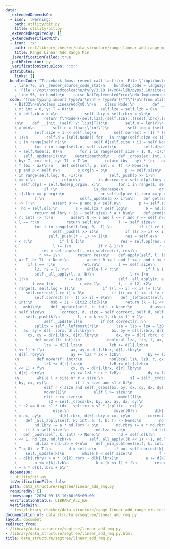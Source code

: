 ```yaml
---
data:
  _extendedDependsOn:
  - icon: ':warning:'
    path: utility/bit.py
    title: utility/bit.py
  _extendedRequiredBy: []
  _extendedVerifiedWith:
  - icon: ':x:'
    path: test/library_checker/data_structure/range_linear_add_range_min.test.py
    title: Range Linear Add Range Min
  _isVerificationFailed: true
  _pathExtension: py
  _verificationStatusIcon: ':x:'
  attributes:
    links: []
  bundledCode: "Traceback (most recent call last):\n  File \"/opt/hostedtoolcache/PyPy/3.10.14/x64/lib/pypy3.10/site-packages/onlinejudge_verify/documentation/build.py\"\
    , line 76, in _render_source_code_stat\n    bundled_code = language.bundle(\n\
    \  File \"/opt/hostedtoolcache/PyPy/3.10.14/x64/lib/pypy3.10/site-packages/onlinejudge_verify/languages/python.py\"\
    , line 96, in bundle\n    raise NotImplementedError\nNotImplementedError\n"
  code: "from typing import TypeVar\n\nT = TypeVar(\"T\")\n\nfrom utility.bit import\
    \ Bit32\n\n\nclass LinearAddRmQ:\n\n    class Node:\n        def __init__(self,\
    \ x: int = 0, y: T = 0):\n            self.lza = self.lzb = 0\n            self.lbrx\
    \ = self.rbrx = x\n            self.lbry = self.rbry = y\n\n        def __repr__(self):\n\
    \            return f\"Node<({self.lza},{self.lzb}),({self.lbrx},{self.lbry}),({self.rbrx},{self.rbry})>\"\
    \n\n    def __init__(self, V: list[T]):\n        self.n = len(V)\n        self.op\
    \ = min\n        self.e = float(\"inf\")\n        self.log = (self.n - 1).bit_length()\n\
    \        self.size = 1 << self.log\n        self.correct = [1] * (self.size <<\
    \ 1)\n        self.d = [self.Node() for _ in range(self.size << 1)]\n        for\
    \ i in range(self.n):\n            self.d[self.size + i] = self.Node(i, V[i])\n\
    \        for i in range(self.n, self.size):\n            self.d[self.size + i]\
    \ = self.Node(i, 0)\n        for i in range(self.size - 1, 0, -1):\n         \
    \   self._update(i)\n\n    @staticmethod\n    def _cross(ax: int, ay: T, bx: int,\
    \ by: T, cx: int, cy: T) -> T:\n        return (by - ay) * (cx - ax) - (cy - ay)\
    \ * (bx - ax)\n\n    def set(self, p: int, x: T) -> None:\n        assert 0 <=\
    \ p and p < self.n\n        p_orgin = p\n        p += self.size\n        for i\
    \ in range(self.log, 0, -1):\n            self._push(p >> i)\n        if self.d[p].lbry\
    \ == x:\n            return\n        is_decrease = self.d[p].lbry > x\n      \
    \  self.d[p] = self.Node(p_orgin, x)\n        for i in range(1, self.log + 1):\n\
    \            if (\n                is_decrease\n                or self.d[p >>\
    \ i].lbrx == p_orgin\n                or self.d[p >> i].rbrx == p_orgin\n    \
    \        ):\n                self._update(p >> i)\n\n    def get(self, p: int)\
    \ -> T:\n        assert 0 <= p and p < self.n\n        p += self.size\n      \
    \  nd = self.d[p]\n        a = nd.lza * self.log\n        b = nd.lzb * self.log\n\
    \        return nd.lbry + (p - self.size) * a + b\n\n    def prod(self, l: int,\
    \ r: int) -> T:\n        assert 0 <= l and l <= r and r <= self.n\n        if\
    \ l == r:\n            return self.e\n        l += self.size\n        r += self.size\n\
    \        for i in range(self.log, 0, -1):\n            if ((l >> i) << i) != l:\n\
    \                self._push(l >> i)\n            if ((r >> i) << i) != r:\n  \
    \              self._push((r - 1) >> i)\n        res = self.e\n        while l\
    \ < r:\n            if l & 1:\n                res = self.op(res, self._min_subtree(l))\n\
    \                l += 1\n            if r & 1:\n                r -= 1\n     \
    \           res = self.op(self._min_subtree(r), res)\n            l >>= 1\n  \
    \          r >>= 1\n        return res\n\n    def apply(self, l: int, r: int,\
    \ a: T, b: T) -> None:\n        assert 0 <= l and l <= r and r <= self.n\n   \
    \     if l == r:\n            return\n        l += self.size\n        r += self.size\n\
    \        l2, r2 = l, r\n        while l < r:\n            if l & 1:\n        \
    \        self._all_apply(l, a, b)\n                l += 1\n            if r &\
    \ 1:\n                r -= 1\n                self._all_apply(r, a, b)\n     \
    \       l >>= 1\n            r >>= 1\n        l, r = l2, r2\n        for i in\
    \ range(1, self.log + 1):\n            if ((l >> i) << i) != l:\n            \
    \    self.correct[l >> i] = 0\n            if ((r >> i) << i) != r:\n        \
    \        self.correct[(r - 1) >> i] = 0\n\n    def _leftmost(self, k: int) ->\
    \ int:\n        msb = 31 - Bit32.clz(k)\n        return (k - (1 << msb)) << (self.log\
    \ - msb)\n\n    def _update(self, k: int) -> None:\n        # assert 0 <= k <\
    \ self.size\n        correct, d, size = self.correct, self.d, self.size\n    \
    \    self._push(k)\n        l, r = k << 1, (k << 1) + 1\n        if not correct[l]:\n\
    \            self._update(l)\n        if not correct[r]:\n            self._update(r)\n\
    \        splitx = self._leftmost(r)\n        lza = lzb = lzA = lzB = 0\n     \
    \   ax, ay = d[l].lbrx, d[l].lbry\n        bx, by = d[l].rbrx, d[l].rbry\n   \
    \     cx, cy = d[r].lbrx, d[r].lbry\n        dx, dy = d[r].rbrx, d[r].rbry\n\n\
    \        def movel(f: int):\n            nonlocal lza, lzb, l, ax, ay, bx, by\n\
    \            lza += d[l].lza\n            lzb += d[l].lzb\n            l = (l\
    \ << 1) + f\n            ax, ay = d[l].lbrx, d[l].lbry\n            bx, by = d[l].rbrx,\
    \ d[l].rbry\n            ay += lza * ax + lzb\n            by += lza * bx + lzb\n\
    \n        def mover(f: int):\n            nonlocal lzA, lzB, r, cx, cy, dx, dy\n\
    \            lzA += d[r].lza\n            lzB += d[r].lzb\n            r = (r\
    \ << 1) + f\n            cx, cy = d[r].lbrx, d[r].lbry\n            dx, dy = d[r].rbrx,\
    \ d[r].rbry\n            cy += lzA * cx + lzB\n            dy += lzA * dx + lzB\n\
    \n        while l < size or r < size:\n            s1 = self._cross(ax, ay, bx,\
    \ by, cx, cy)\n            if l < size and s1 > 0:\n                movel(0)\n\
    \            elif r < size and self._cross(bx, by, cx, cy, dx, dy) > 0:\n    \
    \            mover(1)\n            elif l >= size:\n                mover(0)\n\
    \            elif r >= size:\n                movel(1)\n            else:\n  \
    \              s2 = self._cross(bx, by, ax, ay, dx, dy)\n                if s1\
    \ + s2 == 0 or s1 * (dx - splitx) < s2 * (splitx - cx):\n                    movel(1)\n\
    \                else:\n                    mover(0)\n        d[k].lbrx, d[k].lbry\
    \ = ax, ay\n        d[k].rbrx, d[k].rbry = cx, cy\n        correct[k] = 1\n\n\
    \    def _all_apply(self, k: int, a: T, b: T) -> None:\n        nd = self.d[k]\n\
    \        nd.lbry += a * nd.lbrx + b\n        nd.rbry += a * nd.rbrx + b\n    \
    \    if k < self.size:\n            nd.lza += a\n            nd.lzb += b\n\n \
    \   def _push(self, k: int) -> None:\n        nd = self.d[k]\n        self._all_apply(k\
    \ << 1, nd.lza, nd.lzb)\n        self._all_apply((k << 1) + 1, nd.lza, nd.lzb)\n\
    \        nd.lza = nd.lzb = 0\n\n    def _min_subtree(self, k: int, a: T = 0, b:\
    \ T = 0) -> T:\n        d = self.d\n        if not self.correct[k]:\n        \
    \    self._update(k)\n        while k < self.size:\n            f = (d[k].lbry\
    \ - d[k].rbry) > a * (d[k].rbrx - d[k].lbrx)\n            a += d[k].lza\n    \
    \        b += d[k].lzb\n            k = (k << 1) + f\n        return d[k].lbry\
    \ + a * d[k].lbrx + b\n"
  dependsOn:
  - utility/bit.py
  isVerificationFile: false
  path: data_structure/segtree/linear_add_rmq.py
  requiredBy: []
  timestamp: '2024-09-18 10:00:08+09:00'
  verificationStatus: LIBRARY_ALL_WA
  verifiedWith:
  - test/library_checker/data_structure/range_linear_add_range_min.test.py
documentation_of: data_structure/segtree/linear_add_rmq.py
layout: document
redirect_from:
- /library/data_structure/segtree/linear_add_rmq.py
- /library/data_structure/segtree/linear_add_rmq.py.html
title: data_structure/segtree/linear_add_rmq.py
---
```

